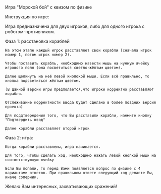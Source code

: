 Игра "Морской бой" с квизом по физике
  
 Инструкция по игре:
 
  Игра предназначена для двух игроков, либо для одного игрока с роботом-противником. 
  
  Фаза 1: расстановка кораблей
  
    На этом этапе каждый игрок расставляет свои корабли (сначала игрок номер 1, потом игрок номер 2). 
    
    Чтобы поставить корабль, необходимо навести мышь на нужную ячейку игрового поля (она посветиться светло-жёлтым цветом).
    
    Далее щелкнуть на неё левой кнопокой мыши. Если всё правильно, то кнопка подсветиться жёлтым цветом.
    
    (В данной версии игры предполается,что игроки корректно расставляют корабли. 
    
    Отслеживание корректности ввода будет сделано в более поздних версия проекта)
    
    Для поддтверждения того, что Вы расставили корабли, нажмите кнопку "Подтвердить ввод"
    
    Далее корабли расставляет второй игрок
    
  Фаза 2: игра:
  
    Когда корабли расставлены, игра начинается. 
  
    Для того, чтобы сделать ход, необходимо нажать левой кнопкой мыши на соответствующую ячейку

    Если Вы попали, то перед Вами появляется вопрос по физике с 4 вариантами ответов. При правильном ответе следующий ход делаете Вы, иначе соперник.
  
Желаю Вам интересных, захватывающих сражений!
    
